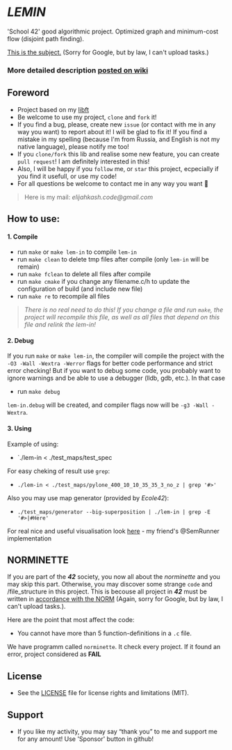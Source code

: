 # *LEMIN*
'School 42' good algorithmic project.  Optimized graph and minimum-cost flow (disjoint path finding).

[This is the subject.](https://www.google.com/search?q=ecole+42+subjects&oq=ecole+42+subjects) (Sorry for Google, but by law, I can't upload tasks.)

### More detailed description [posted on wiki](https://github.com/elijahkash/lemin/wiki)

## Foreword

- Project based on my [libft](https://github.com/elijahkash/libft)
- Be welcome to use my project, `clone` and `fork` it!
- If you find a bug, please, create new `issue` (or contact with me in any way you want) to report about it! I will be glad to fix it! If you find a mistake in my spelling (because I'm from Russia, and English is not my native language), please notify me too!
- If you `clone/fork` this lib and realise some new feature, you can create `pull request`! I am definitely interested in this!
- Also, I will be happy if you `follow` me, or `star` this project, ecpecially if you find it usefull, or use my code!
- For all questions be welcome to contact me in any way you want 👋
> Here is my  mail: _elijahkash.code@gmail.com_

## How to use:

#### 1. Compile

- run `make` or `make lem-in` to compile `lem-in`
- run `make clean` to delete tmp files after compile (only `lem-in` will be remain)
- run `make fclean` to delete all files after compile
- run `make cmake` if you change any filename.c/h to update the configuration of build (and include new file)
- run `make re` to recompile all files

> _There is no real need to do this! If you change a file and run `make`, the project will recompile this file, as well as all files that depend on this file and relink the lem-in!_

#### 2. Debug

If you run `make` or `make lem-in`, the compiler will compile the project with the `-O3 -Wall -Wextra -Werror` flags for better code performance and strict error checking!
But if you want to debug some code, you probably want to ignore warnings and be able to use a debugger (lldb, gdb, etc.).
In that case
- run `make debug`

`lem-in.debug` will be created, and compiler flags now will be `-g3 -Wall -Wextra`.

#### 3. Using

Example of using:
 - `./lem-in < ./test_maps/test_spec
 
For easy cheking of result use `grep`:
 - `./lem-in < ./test_maps/pylone_400_10_10_35_35_3_no_z | grep '#>'`
 
Also you may use map generator (provided by _Ecole42_):
 - `./test_maps/generator --big-superposition | ./lem-in | grep -E '#>|#Here'`
 
For real nice and useful visualisation look [here](https://github.com/SemRunner/lem-in) - my friend's @SemRunner implementation

## NORMINETTE

If you are part of the **_42_** society, you now all about the *_norminette_* and you may skip this part.
Otherwise, you may discover some strange `code` and /file_structure in this project.
This is becouse all project in **_42_** must be written in [accordance with the NORM](https://www.google.com/search?q=ecole+42+subjects&oq=ecole+42+subjects) (Again, sorry for Google, but by law, I can't upload tasks.).

Here are the point that most affect the code:
- You cannot have more than 5 function-definitions in a `.c` file.

We have programm called `norminette`. It check every project. If it found an error, project considered as **FAIL**

## License
- See the [LICENSE](./LICENSE) file for license rights and limitations (MIT).

## Support
- If you like my activity, you may say “thank you” to me and support me for any amount! Use 'Sponsor' button in github!
